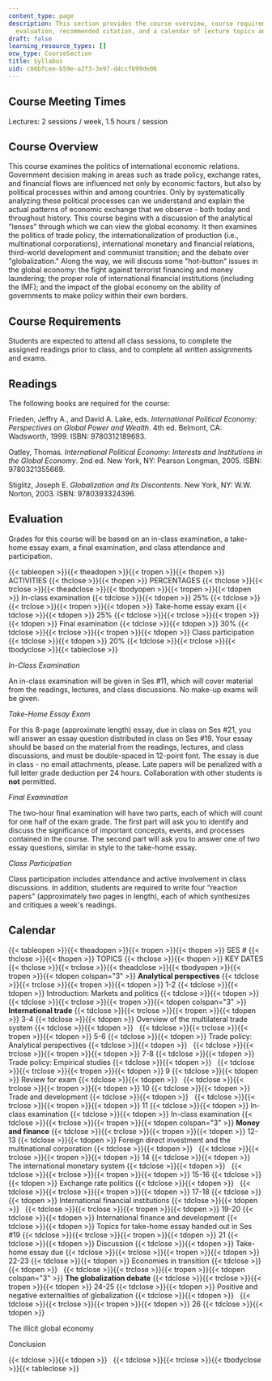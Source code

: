 ```yaml
---
content_type: page
description: This section provides the course overview, course requirements, readings,
  evaluation, recommended citation, and a calendar of lecture topics and key dates.
draft: false
learning_resource_types: []
ocw_type: CourseSection
title: Syllabus
uid: c86bfcee-b59e-a2f3-3e97-d4ccfb99de06
---
```

## Course Meeting Times

Lectures: 2 sessions / week, 1.5 hours / session

## Course Overview

This course examines the politics of international economic relations. Government decision making in areas such as trade policy, exchange rates, and financial flows are influenced not only by economic factors, but also by political processes within and among countries. Only by systematically analyzing these political processes can we understand and explain the actual patterns of economic exchange that we observe - both today and throughout history. This course begins with a discussion of the analytical "lenses" through which we can view the global economy. It then examines the politics of trade policy, the internationalization of production (i.e., multinational corporations), international monetary and financial relations, third-world development and communist transition; and the debate over "globalization." Along the way, we will discuss some "hot-button" issues in the global economy: the fight against terrorist financing and money laundering; the proper role of international financial institutions (including the IMF); and the impact of the global economy on the ability of governments to make policy within their own borders.

## Course Requirements

Students are expected to attend all class sessions, to complete the assigned readings prior to class, and to complete all written assignments and exams.

## Readings

The following books are required for the course:

Frieden, Jeffry A., and David A. Lake, eds. *International Political Economy: Perspectives on Global Power and Wealth*. 4th ed. Belmont, CA: Wadsworth, 1999. ISBN: 9780312189693.

Oatley, Thomas. *International Political Economy: Interests and Institutions in the Global Economy*. 2nd ed. New York, NY: Pearson Longman, 2005. ISBN: 9780321355669.

Stiglitz, Joseph E. *Globalization and Its Discontents*. New York, NY: W.W. Norton, 2003. ISBN: 9780393324396.

## Evaluation

Grades for this course will be based on an in-class examination, a take-home essay exam, a final examination, and class attendance and participation.

{{< tableopen >}}{{< theadopen >}}{{< tropen >}}{{< thopen >}}
ACTIVITIES
{{< thclose >}}{{< thopen >}}
PERCENTAGES
{{< thclose >}}{{< trclose >}}{{< theadclose >}}{{< tbodyopen >}}{{< tropen >}}{{< tdopen >}}
In-class examination
{{< tdclose >}}{{< tdopen >}}
25%
{{< tdclose >}}{{< trclose >}}{{< tropen >}}{{< tdopen >}}
Take-home essay exam
{{< tdclose >}}{{< tdopen >}}
25%
{{< tdclose >}}{{< trclose >}}{{< tropen >}}{{< tdopen >}}
Final examination
{{< tdclose >}}{{< tdopen >}}
30%
{{< tdclose >}}{{< trclose >}}{{< tropen >}}{{< tdopen >}}
Class participation
{{< tdclose >}}{{< tdopen >}}
20%
{{< tdclose >}}{{< trclose >}}{{< tbodyclose >}}{{< tableclose >}}

*In-Class Examination*

An in-class examination will be given in Ses #11, which will cover material from the readings, lectures, and class discussions. No make-up exams will be given.

*Take-Home Essay Exam*

For this 8-page (approximate length) essay, due in class on Ses #21, you will answer an essay question distributed in class on Ses #19. Your essay should be based on the material from the readings, lectures, and class discussions, and must be double-spaced in 12-point font. The essay is due in class - no email attachments, please. Late papers will be penalized with a full letter grade deduction per 24 hours. Collaboration with other students is **not** permitted.

*Final Examination*

The two-hour final examination will have two parts, each of which will count for one half of the exam grade. The first part will ask you to identify and discuss the significance of important concepts, events, and processes contained in the course. The second part will ask you to answer one of two essay questions, similar in style to the take-home essay.

*Class Participation*

Class participation includes attendance and active involvement in class discussions. In addition, students are required to write four "reaction papers" (approximately two pages in length), each of which synthesizes and critiques a week's readings.

## Calendar

{{< tableopen >}}{{< theadopen >}}{{< tropen >}}{{< thopen >}}
SES #
{{< thclose >}}{{< thopen >}}
TOPICS
{{< thclose >}}{{< thopen >}}
KEY DATES
{{< thclose >}}{{< trclose >}}{{< theadclose >}}{{< tbodyopen >}}{{< tropen >}}{{< tdopen colspan="3" >}}
**Analytical perspectives**
{{< tdclose >}}{{< trclose >}}{{< tropen >}}{{< tdopen >}}
1-2
{{< tdclose >}}{{< tdopen >}}
Introduction: Markets and politics
{{< tdclose >}}{{< tdopen >}}
 
{{< tdclose >}}{{< trclose >}}{{< tropen >}}{{< tdopen colspan="3" >}}
**International trade**
{{< tdclose >}}{{< trclose >}}{{< tropen >}}{{< tdopen >}}
3-4
{{< tdclose >}}{{< tdopen >}}
Overview of the multilateral trade system
{{< tdclose >}}{{< tdopen >}}
 
{{< tdclose >}}{{< trclose >}}{{< tropen >}}{{< tdopen >}}
5-6
{{< tdclose >}}{{< tdopen >}}
Trade policy: Analytical perspectives
{{< tdclose >}}{{< tdopen >}}
 
{{< tdclose >}}{{< trclose >}}{{< tropen >}}{{< tdopen >}}
7-8
{{< tdclose >}}{{< tdopen >}}
Trade policy: Empirical studies
{{< tdclose >}}{{< tdopen >}}
 
{{< tdclose >}}{{< trclose >}}{{< tropen >}}{{< tdopen >}}
9
{{< tdclose >}}{{< tdopen >}}
Review for exam
{{< tdclose >}}{{< tdopen >}}
 
{{< tdclose >}}{{< trclose >}}{{< tropen >}}{{< tdopen >}}
10
{{< tdclose >}}{{< tdopen >}}
Trade and development
{{< tdclose >}}{{< tdopen >}}
 
{{< tdclose >}}{{< trclose >}}{{< tropen >}}{{< tdopen >}}
11
{{< tdclose >}}{{< tdopen >}}
In-class examination
{{< tdclose >}}{{< tdopen >}}
In-class examination
{{< tdclose >}}{{< trclose >}}{{< tropen >}}{{< tdopen colspan="3" >}}
**Money and finance**
{{< tdclose >}}{{< trclose >}}{{< tropen >}}{{< tdopen >}}
12-13
{{< tdclose >}}{{< tdopen >}}
Foreign direct investment and the multinational corporation
{{< tdclose >}}{{< tdopen >}}
 
{{< tdclose >}}{{< trclose >}}{{< tropen >}}{{< tdopen >}}
14
{{< tdclose >}}{{< tdopen >}}
The international monetary system
{{< tdclose >}}{{< tdopen >}}
 
{{< tdclose >}}{{< trclose >}}{{< tropen >}}{{< tdopen >}}
15-16
{{< tdclose >}}{{< tdopen >}}
Exchange rate politics
{{< tdclose >}}{{< tdopen >}}
 
{{< tdclose >}}{{< trclose >}}{{< tropen >}}{{< tdopen >}}
17-18
{{< tdclose >}}{{< tdopen >}}
International financial institutions
{{< tdclose >}}{{< tdopen >}}
 
{{< tdclose >}}{{< trclose >}}{{< tropen >}}{{< tdopen >}}
19-20
{{< tdclose >}}{{< tdopen >}}
International finance and development
{{< tdclose >}}{{< tdopen >}}
Topics for take-home essay handed out in Ses #19
{{< tdclose >}}{{< trclose >}}{{< tropen >}}{{< tdopen >}}
21
{{< tdclose >}}{{< tdopen >}}
Discussion
{{< tdclose >}}{{< tdopen >}}
Take-home essay due
{{< tdclose >}}{{< trclose >}}{{< tropen >}}{{< tdopen >}}
22-23
{{< tdclose >}}{{< tdopen >}}
Economies in transition
{{< tdclose >}}{{< tdopen >}}
 
{{< tdclose >}}{{< trclose >}}{{< tropen >}}{{< tdopen colspan="3" >}}
**The globalization debate**
{{< tdclose >}}{{< trclose >}}{{< tropen >}}{{< tdopen >}}
24-25
{{< tdclose >}}{{< tdopen >}}
Positive and negative externalities of globalization
{{< tdclose >}}{{< tdopen >}}
 
{{< tdclose >}}{{< trclose >}}{{< tropen >}}{{< tdopen >}}
26
{{< tdclose >}}{{< tdopen >}}

The illicit global economy

Conclusion

{{< tdclose >}}{{< tdopen >}}
 
{{< tdclose >}}{{< trclose >}}{{< tbodyclose >}}{{< tableclose >}}